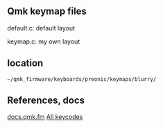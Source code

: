 ## Qmk keymap files

default.c: default layout

keymap.c: my own layout

## location
`~/qmk_firmware/keyboards/preonic/keymaps/blurry/`

## References, docs
[docs.qmk.fm](https://docs.qmk.fm/#/)
[All keycodes](https://docs.qmk.fm/#/keycodes)
